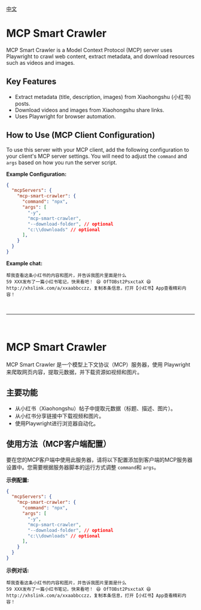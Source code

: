 [中文](#mcp-smart-crawler-chinese)

# MCP Smart Crawler
MCP Smart Crawler is a Model Context Protocol (MCP) server uses Playwright to crawl web content, extract metadata, and download resources such as videos and images. 

## Key Features
*   Extract metadata (title, description, images) from Xiaohongshu (小红书) posts.
*   Download videos and images from Xiaohongshu share links.
*   Uses Playwright for browser automation.

## How to Use (MCP Client Configuration)

To use this server with your MCP client, add the following configuration to your client's MCP server settings. You will need to adjust the `command` and `args` based on how you run the server script.

**Example Configuration:**
```json
{
  "mcpServers": {
    "mcp-smart-crawler": {
      "command": "npx",
      "args": [
        "-y",
        "mcp-smart-crawler",
        "--download-folder", // optional
        "c:\\downloads" // optional
      ],
    }
  }
}
```

**Example chat:**
```text
帮我查看这条小红书的内容和图片，并告诉我图片里面是什么
59 XXX发布了一篇小红书笔记，快来看吧！ 😆 OfTOBst2PsxctaX 😆 http://xhslink.com/a/xxaabbcczz，复制本条信息，打开【小红书】App查看精彩内容！
```
<br />
<hr />
<br />

<span id="mcp-smart-crawler-chinese"></span>
# MCP Smart Crawler
MCP Smart Crawler 是一个模型上下文协议（MCP）服务器，使用 Playwright 来爬取网页内容，提取元数据，并下载资源如视频和图片。

## 主要功能
*   从小红书（Xiaohongshu）帖子中提取元数据（标题、描述、图片）。
*   从小红书分享链接中下载视频和图片。
*   使用Playwright进行浏览器自动化。

## 使用方法（MCP客户端配置）

要在您的MCP客户端中使用此服务器，请将以下配置添加到客户端的MCP服务器设置中。您需要根据服务器脚本的运行方式调整 `command`和 `args`。

**示例配置:**
```json
{
  "mcpServers": {
    "mcp-smart-crawler": {
      "command": "npx",
      "args": [
        "-y",
        "mcp-smart-crawler",
        "--download-folder", // optional
        "c:\\downloads" // optional
      ],
    }
  }
}
```

**示例对话:**
```text
帮我查看这条小红书的内容和图片，并告诉我图片里面是什么
59 XXX发布了一篇小红书笔记，快来看吧！ 😆 OfTOBst2PsxctaX 😆 http://xhslink.com/a/xxaabbcczz，复制本条信息，打开【小红书】App查看精彩内容！
```
